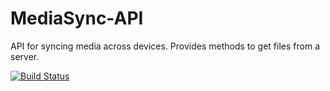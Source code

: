 # MediaSync-API

API for syncing media across devices. Provides methods to get files from a server.

[![Build Status](https://dev.azure.com/avaccarocarvalho/MediaSync-API/_apis/build/status/acvcmaster.MediaSync-API?branchName=master)](https://dev.azure.com/avaccarocarvalho/MediaSync-API/_build/latest?definitionId=1&branchName=master)

